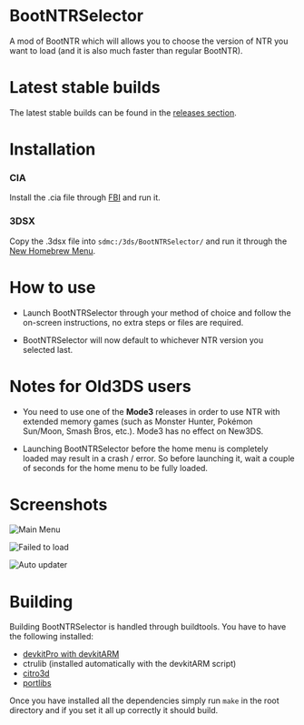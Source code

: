 # BootNTRSelector
A mod of BootNTR which will allows you to choose the version of NTR you want to load (and it is also much faster than regular BootNTR).

# Latest stable builds
The latest stable builds can be found in the [releases section](https://github.com/Nanquitas/BootNTR/releases).

# Installation
### CIA
Install the .cia file through [FBI](https://github.com/Steveice10/FBI) and run it.

### 3DSX
Copy the .3dsx file into `sdmc:/3ds/BootNTRSelector/` and run it through the [New Homebrew Menu](https://github.com/fincs/new-hbmenu).

# How to use
- Launch BootNTRSelector through your method of choice and follow the on-screen instructions, no extra steps or files are required.

- BootNTRSelector will now default to whichever NTR version you selected last.

# Notes for Old3DS users
- You need to use one of the **Mode3** releases in order to use NTR with extended memory games (such as Monster Hunter, Pokémon Sun/Moon, Smash Bros, etc.). Mode3 has no effect on New3DS.

- Launching BootNTRSelector before the home menu is completely loaded may result in a crash / error. So before launching it, wait a couple of seconds for the home menu to be fully loaded.

# Screenshots
![Main Menu](https://imgur.com/EWuJOLV.png)

![Failed to load](https://i.imgur.com/8LYUJXN.png)

![Auto updater](https://i.imgur.com/7a3Wjzw.png)

# Building
Building BootNTRSelector is handled through buildtools. You have to have the following installed:
- [devkitPro with devkitARM](https://sourceforge.net/projects/devkitpro/files/Automated%20Installer/)
- ctrulib (installed automatically with the devkitARM script)
- [citro3d](https://github.com/fincs/citro3d)
- [portlibs](https://github.com/devkitPro/3ds_portlibs)

Once you have installed all the dependencies simply run `make` in the root directory and if you set it all up correctly it should build.
